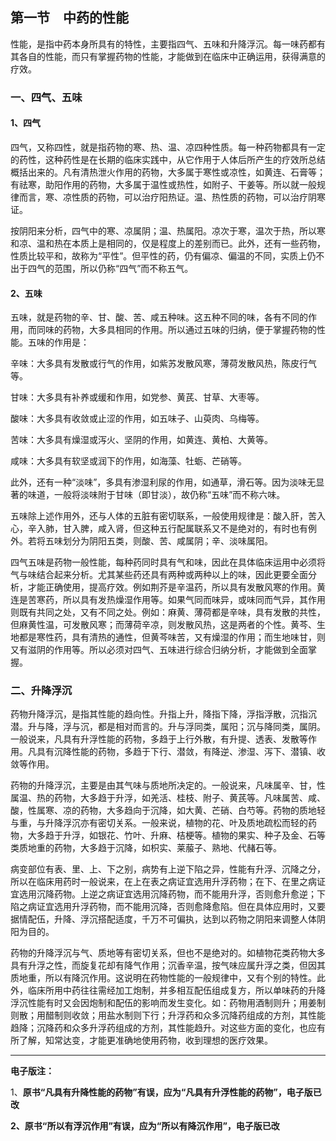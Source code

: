 ## 第一节　中药的性能

性能，是指中药本身所具有的特性，主要指四气、五味和升降浮沉。每一味药都有其各自的性能，而只有掌握药物的性能，才能做到在临床中正确运用，获得满意的疗效。

### 一、四气、五味

#### 1、四气

四气，又称四性，就是指药物的寒、热、温、凉四种性质。每一种药物都具有一定的药性，这种药性是在长期的临床实践中，从它作用于人体后所产生的疗效所总结概括出来的。凡有清热泄火作用的药物，大多属于寒性或凉性，如黄连、石膏等；有祛寒，助阳作用的药物，大多属于温性或热性，如附子、干姜等。所以就一般规律而言，寒、凉性质的药物，可以治疗阳热证。温、热性质的药物，可以治疗阴寒证。

按阴阳来分析，四气中的寒、凉属阴；温、热属阳。凉次于寒，温次于热，所以寒和凉、温和热在本质上是相同的，仅是程度上的差别而已。此外，还有一些药物，性质比较平和，故称为“平性”。但平性的药，仍有偏凉、偏温的不同，实质上仍不出于四气的范围，所以仍称“四气”而不称五气。

#### 2、五味

五味，就是药物的辛、甘、酸、苦、咸五种味。这五种不同的味，各有不同的作用，而同味的药物，大多具相同的作用。所以通过五味的归纳，便于掌握药物的性能。五味的作用是：

辛味：大多具有发散或行气的作用，如紫苏发散风寒，薄荷发散风热，陈皮行气等。

甘味：大多具有补养或缓和作用，如党参、黄芪、甘草、大枣等。

酸味：大多具有收敛或止涩的作用，如五味子、山萸肉、乌梅等。

苦味：大多具有燥湿或泻火、坚阴的作用，如黄连、黄柏、大黄等。

咸味：大多具有软坚或润下的作用，如海藻、牡蛎、芒硝等。

此外，还有一种“淡味”，多具有渗湿利尿的作用，如通草，滑石等。因为淡味无显著的味道，一般将淡味附于甘味（即甘淡），故仍称“五味”而不称六味。

五味除上述作用外，还与人体的五脏有密切联系，一般使用规律是：酸入肝，苦入心，辛入肺，甘入脾，咸入肾，但这种五行配属联系又不是绝对的，有时也有例外。若将五味划分为阴阳五类，则酸、苦、咸属阴；辛、淡味属阳。

四气五味是药物一般性能，每种药同时具有气和味，因此在具体临床运用中必须将气与味结合起来分析。尤其某些药还具有两种或两种以上的味，因此更要全面分析，才能正确使用，提高疗效。例如荆芥是辛温药，所以具有发散风寒的作用。黄连是苦寒药，所以具有发热燥湿作用等。如果气同而味异，或味同而气异，其作用则既有共同之处，又有不同之处。例如：麻黄、薄荷都是辛味，具有发散的共性，但麻黄性温，可发散风寒；而薄荷辛凉，则发散风热，这是两者的个性。黄芩、生地都是寒性药，具有清热的通性，但黄芩味苦，又有燥湿的作用；而生地味甘，则又有滋阴的作用等。所以必须对四气、五味进行综合归纳分析，才能做到全面掌握。

### 二、升降浮沉

药物升降浮沉，是指其性能的趋向性。升指上升，降指下降，浮指浮散，沉指沉潜。升与降，浮与沉，都是相对而言的。升与浮同类，属阳；沉与降同类，属阴。一般说来，凡具有升浮性能的药物，多趋于上行外散，有升提、透表、发散等作用。凡具有沉降性能的药物，多趋于下行、潜敛，有降逆、渗湿、泻下、潜镇、收敛等作用。

药物的升降浮沉，主要是由其气味与质地所决定的。一般说来，凡味属辛、甘，性属温、热的药物，大多趋于升浮，如羌活、桂枝、附子、黄芪等。凡味属苦、咸、酸，性属寒、凉的药物，大多趋向于沉降，如大黄、芒硝、白芍等。药物的质地轻与重，与升降浮沉亦有密切关系。一般来说，植物的花、叶及质地疏松而轻的药物，大多趋于升浮，如银花、竹叶、升麻、桔梗等。植物的果实、种子及金、石等类质地重的药物，大多趋于沉降，如枳实、莱菔子、熟地、代赭石等。

病变部位有表、里、上、下之别，病势有上逆下陷之异，性能有升浮、沉降之分，所以在临床用药时一般说来，在上在表之病证宜选用升浮药物；在下、在里之病证宜选用沉降药物。上逆之病证宜选用沉降药物，而不能用升浮，否则愈升愈逆；下陷之病证宜选用升浮药物，而不能用沉降，否则愈降愈陷。但在具体应用时，又要据情配伍，升降、浮沉搭配适度，千万不可偏执，达到以药物之阴阳来调整人体阴阳为目的。

药物的升降浮沉与气、质地等有密切关系，但也不是绝对的。如植物花类药物大多具有升浮之性，而旋复花却有降气作用；沉香辛温，按气味应属升浮之类，但因其质地重，所以有降沉作用。这说明在药物性能的一般规律中，又有个别的特性。此外，临床所用中药往往需经加工炮制，并多相互配伍组成复方，所以单味药的升降浮沉性能有时又会因炮制和配伍的影响而发生变化。如：药物用酒制则升；用姜制则散；用醋制则收敛；用盐水制则下行；升浮药和众多沉降药组成的方剂，其性能趋降；沉降药和众多升浮药组成的方剂，其性能趋升。对这些方面的变化，也应有所了解，知常达变，才能更准确地使用药物，收到理想的医疗效果。

------

**电子版注：**

1、**原书“凡具有升降性能的药物”有误，应为“凡具有升浮性能的药物”，电子版已改**

**2、原书“所以有浮沉作用”有误，应为“所以有降沉作用”，电子版已改**
